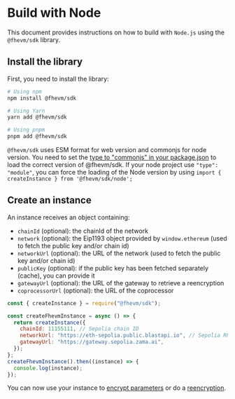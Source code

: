 # Build with Node

This document provides instructions on how to build with `Node.js` using the `@fhevm/sdk` library.

## Install the library

First, you need to install the library:

```bash
# Using npm
npm install @fhevm/sdk

# Using Yarn
yarn add @fhevm/sdk

# Using pnpm
pnpm add @fhevm/sdk
```

`@fhevm/sdk` uses ESM format for web version and commonjs for node version. You need to set the [type to "commonjs" in your package.json](https://nodejs.org/api/packages.html#type) to load the correct version of @fhevm/sdk. If your node project use `"type": "module"`, you can force the loading of the Node version by using `import { createInstance } from '@fhevm/sdk/node';`

## Create an instance

An instance receives an object containing:

- `chainId` (optional): the chainId of the network
- `network` (optional): the Eip1193 object provided by `window.ethereum` (used to fetch the public key and/or chain id)
- `networkUrl` (optional): the URL of the network (used to fetch the public key and/or chain id)
- `publicKey` (optional): if the public key has been fetched separately (cache), you can provide it
- `gatewayUrl` (optional): the URL of the gateway to retrieve a reencryption
- `coprocessorUrl` (optional): the URL of the coprocessor

```javascript
const { createInstance } = require("@fhevm/sdk");

const createFhevmInstance = async () => {
  return createInstance({
    chainId: 11155111, // Sepolia chain ID
    networkUrl: "https://eth-sepolia.public.blastapi.io", // Sepolia RPC URL
    gatewayUrl: "https://gateway.sepolia.zama.ai",
  });
};
createFhevmInstance().then((instance) => {
  console.log(instance);
});
```

You can now use your instance to [encrypt parameters](../smart_contracts/inputs.md) or do a [reencryption](../smart_contracts/decryption/reencryption.md).
